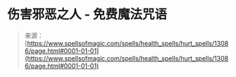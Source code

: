 <!--yml

category: 未分类

date: 2024-06-12 18:51:17

-->

# 伤害邪恶之人 - 免费魔法咒语

> 来源：[https://www.spellsofmagic.com/spells/health_spells/hurt_spells/13086/page.html#0001-01-01](https://www.spellsofmagic.com/spells/health_spells/hurt_spells/13086/page.html#0001-01-01)
